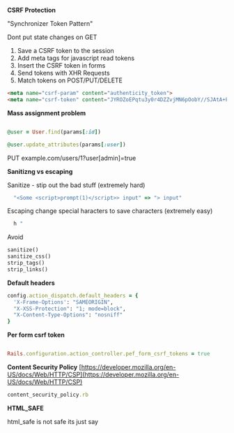 **CSRF Protection**

"Synchronizer Token Pattern"

Dont put state changes on GET

1. Save a CSRF token to the session
2. Add meta tags for javascript read tokens
3. Insert the CSRF token in forms
4. Send tokens with XHR Requests
5. Match tokens on POST/PUT/DELETE

```html
<meta name="csrf-param" content="authenticity_token">
<meta name="csrf-token" content="JYROZoEPqtu3y0r4DZZvjMN6pOobY//SJAtA+PrANIyMcWQkNuYXFb4sUvr0RR2doMT2LHog+m2RY8KGc47VFg==">
```

**Mass assignment problem**

```ruby

@user = User.find(params[:id])

@user.update_attributes(params[:user])

```

PUT example.com/users/1?user[admin]=true

**Sanitizng vs escaping**

Sanitize - stip out the bad stuff (extremely hard)

```ruby
  "<Some <script>prompt(1)</script>> input" => "> input"
```


Escaping change special haracters to save characters (extremely easy)
```ruby
  h "

```

Avoid 
```ruby
sanitize()
sanitize_css()
strip_tags()
strip_links()
```


**Default headers**

```ruby
config.action_dispatch.default_headers = {
  'X-Frame-Options': "SAMEORIGIN",
  "X-XSS-Protection": "1; mode=block",
  "X-Content-Type-Options": "nosniff"
}
```

**Per form csrf token**

```ruby

Rails.configuration.action_controller.pef_form_csrf_tokens = true
```

**Content Security Policy**
[https://developer.mozilla.org/en-US/docs/Web/HTTP/CSP](https://developer.mozilla.org/en-US/docs/Web/HTTP/CSP)
```ruby
content_security_policy.rb
```


**HTML_SAFE**

html_safe is not safe its just say 
